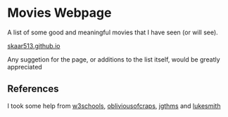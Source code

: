 # Movies Webpage
A list of some good and meaningful movies that I have seen (or will see).
<p><a href=https://skaar513.github.io>skaar513.github.io</a></p>
Any suggetion for the page, or additions to the list itself, would be greatly appreciated

## References
I took some help from 
<a href=https://w3schools.com/css>w3schools</a>, 
<a href=https://camo.githubusercontent.com/9297eb33015795689442bca39f2381dc15861aeacc13abde2611f4fe391a8cf6/68747470733a2f2f692e6962622e636f2f534b62546b6a512f31322e706e67>obliviousofcraps</a>, 
<a href=https://jgthms.com/web-design-in-4-minutes>jgthms</a> and 
<a href=https://lukesmith.xyz>lukesmith</a>



